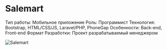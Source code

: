 # Salemart

Тип работы: Мобильное приложение
Роль: Программист
Технология: Bootstrap, HTML/CSS/JS, Laravel/PHP, PhoneGap
Особенности: Back-end, Front-end
Формат Разработки: Проект разрабатываемый менеджером

![Salemart](6_1.png)